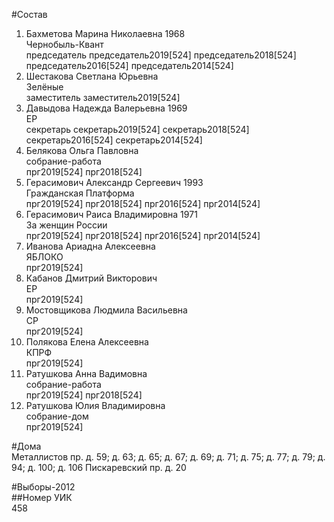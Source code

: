 #Состав  
1. Бахметова Марина Николаевна 1968  
    Чернобыль-Квант  
    председатель председатель2019[524] председатель2018[524] председатель2016[524] председатель2014[524]  
2. Шестакова Светлана Юрьевна  
    Зелёные  
    заместитель заместитель2019[524]  
3. Давыдова Надежда Валерьевна 1969  
    ЕР  
    секретарь секретарь2019[524] секретарь2018[524] секретарь2016[524] секретарь2014[524]  
4. Белякова Ольга Павловна  
    собрание-работа  
    прг2019[524] прг2018[524]  
5. Герасимович Александр Сергеевич 1993  
    Гражданская Платформа  
    прг2019[524] прг2018[524] прг2016[524] прг2014[524]  
6. Герасимович Раиса Владимировна 1971  
    За женщин России  
    прг2019[524] прг2018[524] прг2016[524] прг2014[524]  
7. Иванова Ариадна Алексеевна  
    ЯБЛОКО  
    прг2019[524]  
8. Кабанов Дмитрий Викторович  
    ЕР  
    прг2019[524]  
9. Мостовщикова Людмила Васильевна  
    СР  
    прг2019[524]  
10. Полякова Елена Алексеевна  
    КПРФ  
    прг2019[524]  
11. Ратушкова Анна Вадимовна  
    собрание-работа  
    прг2019[524] прг2018[524]  
12. Ратушкова Юлия Владимировна  
    собрание-дом  
    прг2019[524]  
  
#Дома  
Металлистов пр. д. 59; д. 63; д. 65; д. 67; д. 69; д. 71; д. 75; д. 77; д. 79; д. 94; д. 100; д. 106 Пискаревский пр. д. 20  
  
#Выборы-2012  
##Номер УИК  
458  
